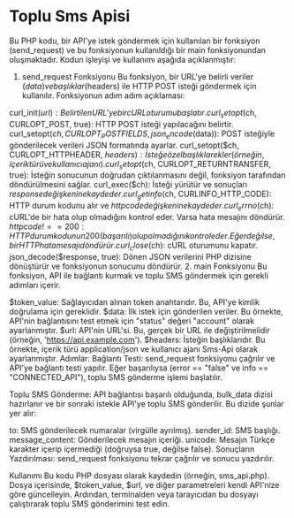 # Toplu Sms Apisi

Bu PHP kodu, bir API'ye istek göndermek için kullanılan bir fonksiyon (send_request) ve bu fonksiyonun kullanıldığı bir main fonksiyonundan oluşmaktadır. Kodun işleyişi ve kullanımı aşağıda açıklanmıştır:

1. send_request Fonksiyonu
Bu fonksiyon, bir URL'ye belirli veriler ($data) ve başlıklar ($headers) ile HTTP POST isteği göndermek için kullanılır. Fonksiyonun adım adım açıklaması:

curl_init($url): Belirtilen URL'ye bir cURL oturumu başlatır.
curl_setopt($ch, CURLOPT_POST, true): HTTP POST isteği yapılacağını belirtir.
curl_setopt($ch, CURLOPT_POSTFIELDS, json_encode($data)): POST isteğiyle gönderilecek verileri JSON formatında ayarlar.
curl_setopt($ch, CURLOPT_HTTPHEADER, $headers): İsteğe özel başlıklar ekler (örneğin, içerik türü ve kullanıcı ajanı).
curl_setopt($ch, CURLOPT_RETURNTRANSFER, true): İsteğin sonucunun doğrudan çıktılanmasını değil, fonksiyon tarafından döndürülmesini sağlar.
curl_exec($ch): İsteği yürütür ve sonuçları $response değişkenine kaydeder.
curl_getinfo($ch, CURLINFO_HTTP_CODE): HTTP durum kodunu alır ve $httpcode değişkenine kaydeder.
curl_errno($ch): cURL'de bir hata olup olmadığını kontrol eder. Varsa hata mesajını döndürür.
$httpcode !== 200: HTTP durum kodunun 200 (başarılı) olup olmadığını kontrol eder. Eğer değilse, bir HTTP hata mesajı döndürür.
curl_close($ch): cURL oturumunu kapatır.
json_decode($response, true): Dönen JSON verilerini PHP dizisine dönüştürür ve fonksiyonun sonucunu döndürür.
2. main Fonksiyonu
Bu fonksiyon, API ile bağlantı kurmak ve toplu SMS göndermek için gerekli adımları içerir.

$token_value: Sağlayıcıdan alınan token anahtarıdır. Bu, API'ye kimlik doğrulama için gereklidir.
$data: İlk istek için gönderilen veriler. Bu örnekte, API'nin bağlantısını test etmek için "status" değeri "account" olarak ayarlanmıştır.
$url: API'nin URL'si. Bu, gerçek bir URL ile değiştirilmelidir (örneğin, 'https://api.example.com').
$headers: İsteğin başlıklarıdır. Bu örnekte, içerik türü application/json ve kullanıcı ajanı Sms-Api olarak ayarlanmıştır.
Adımlar:
Bağlantı Testi: send_request fonksiyonu çağrılır ve API'ye bağlantı testi yapılır. Eğer başarılıysa (error == "false" ve info == "CONNECTED_API"), toplu SMS gönderme işlemi başlatılır.

Toplu SMS Gönderme: API bağlantısı başarılı olduğunda, bulk_data dizisi hazırlanır ve bir sonraki istekle API'ye toplu SMS gönderilir. Bu dizide şunlar yer alır:

to: SMS gönderilecek numaralar (virgülle ayrılmış).
sender_id: SMS başlığı.
message_content: Gönderilecek mesajın içeriği.
unicode: Mesajın Türkçe karakter içerip içermediği (doğruysa true, değilse false).
Sonuçların Yazdırılması: send_request fonksiyonu tekrar çağrılır ve sonucu yazdırılır.

Kullanımı
Bu kodu PHP dosyası olarak kaydedin (örneğin, sms_api.php).
Dosya içerisinde, $token_value, $url, ve diğer parametreleri kendi API'nize göre güncelleyin.
Ardından, terminalden veya tarayıcıdan bu dosyayı çalıştırarak toplu SMS gönderimini test edin.
